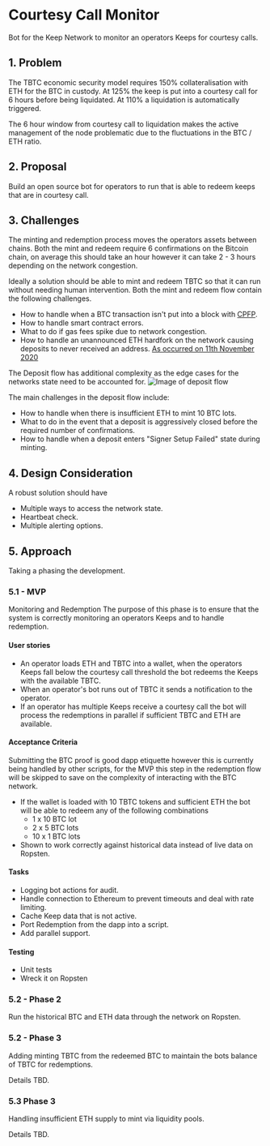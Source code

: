 # Courtesy Call Monitor

Bot for the Keep Network to monitor an operators Keeps for courtesy calls.

## 1. Problem

The TBTC economic security model requires 150% collateralisation with ETH for the BTC in custody. At 125% the keep is put into a courtesy call for 6 hours before being liquidated. At 110% a liquidation is automatically triggered.

The 6 hour window from courtesy call to liquidation makes the active management of the node problematic due to the fluctuations in the BTC / ETH ratio.

## 2. Proposal

Build an open source bot for operators to run that is able to redeem keeps that are in courtesy call.

## 3. Challenges

The minting and redemption process moves the operators assets between chains. Both the mint and redeem require 6 confirmations on the Bitcoin chain, on average this should take an hour however it can take 2 - 3 hours depending on the network congestion.

Ideally a solution should be able to mint and redeem TBTC so that it can run without needing human intervention. Both the mint and redeem flow contain the following challenges.

- How to handle when a BTC transaction isn't put into a block with [CPFP](https://bitcoinelectrum.com/how-to-do-a-manual-child-pays-for-parent-transaction/).
- How to handle smart contract errors.
- What to do if gas fees spike due to network congestion.
- How to handle an unannounced ETH hardfork on the network causing deposits to never received an address. [As occurred on 11th November 2020](https://discord.com/channels/590951101600235531/723194718611308625/776924637107716107)

The Deposit flow has additional complexity as the edge cases for the networks state need to be accounted for.
![Image of deposit flow](https://docs.keep.network/tbtc/initiate-deposit.svg)

The main challenges in the deposit flow include:

- How to handle when there is insufficient ETH to mint 10 BTC lots.
- What to do in the event that a deposit is aggressively closed before the required number of confirmations.
- How to handle when a deposit enters "Signer Setup Failed" state during minting.

## 4. Design Consideration

A robust solution should have

- Multiple ways to access the network state.
- Heartbeat check.
- Multiple alerting options.

## 5. Approach

Taking a phasing the development.

### 5.1 - MVP

Monitoring and Redemption
The purpose of this phase is to ensure that the system is correctly monitoring an operators Keeps and to handle redemption.

#### User stories

- An operator loads ETH and TBTC into a wallet, when the operators Keeps fall below the courtesy call threshold the bot redeems the Keeps with the available TBTC.
- When an operator's bot runs out of TBTC it sends a notification to the operator.
- If an operator has multiple Keeps receive a courtesy call the bot will process the redemptions in parallel if sufficient TBTC and ETH are available.

#### Acceptance Criteria

Submitting the BTC proof is good dapp etiquette however this is currently being handled by other scripts, for the MVP this step in the redemption flow will be skipped to save on the complexity of interacting with the BTC network.

- If the wallet is loaded with 10 TBTC tokens and sufficient ETH the bot will be able to redeem any of the following combinations
  - 1 x 10 BTC lot
  - 2 x 5 BTC lots
  - 10 x 1 BTC lots
- Shown to work correctly against historical data instead of live data on Ropsten.

#### Tasks

- Logging bot actions for audit.
- Handle connection to Ethereum to prevent timeouts and deal with rate limiting.
- Cache Keep data that is not active.
- Port Redemption from the dapp into a script.
- Add parallel support.

#### Testing

- Unit tests
- Wreck it on Ropsten

### 5.2 - Phase 2

Run the historical BTC and ETH data through the network on Ropsten.

### 5.2 - Phase 3

Adding minting TBTC from the redeemed BTC to maintain the bots balance of TBTC for redemptions.

Details TBD.

### 5.3 Phase 3

Handling insufficient ETH supply to mint via liquidity pools.

Details TBD.
